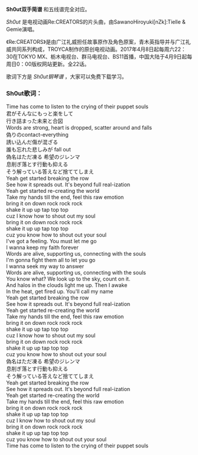 

**Sh0ut双手简谱** 和五线谱完全对应。

_Sh0ut_ 是电视动画Re:CREATORS的片头曲，由SawanoHiroyuki[nZk]:Tielle & Gemie演唱。

《Re:CREATORS》是由广江礼威担任故事原作及角色原案，青木英指导并与广江礼威共同系列构成，TROYCA制作的原创电视动画。2017年4月8日起每周六22：30在TOKYO
MX、栃木电视台、群马电视台、BS11首播，中国大陆于4月9日起每周日0：00版权网站更新。全22话。

歌词下方是 _Sh0ut钢琴谱_ ，大家可以免费下载学习。

### Sh0ut歌词：

Time has come to listen to the crying of their puppet souls  
君がそんなにもっと楽をして  
行き詰まった未来と合図  
Words are strong, heart is dropped, scatter around and falls  
偽りのcontact-everything  
誘い込んだ傷が混ざる  
誰も忘れた悲しみが fall out  
偽名はただ凍る 希望のジレンマ  
息削ぎ落とす行動も抑える  
そう解っている答えなど捨ててしまえ  
Yeah get started breaking the row  
See how it spreads out. It's beyond full real-ization  
Yeah get started re-creating the world  
Take my hands till the end, feel this raw emotion  
bring it on down rock rock rock  
shake it up up tap top top  
cuz I know how to shout out my soul  
bring it on down rock rock rock  
shake it up up tap top top  
cuz you know how to shout out your soul  
I've got a feeling. You must let me go  
I wanna keep my faith forever  
Words are alive, supporting us, connecting with the souls  
I'm gonna fight them all to let you go  
I wanna seek my way to answer  
Words are alive, supporting us, connecting with the souls  
You know what? We look up to the sky, count on it.  
And halos in the clouds light me up. Then I awake  
In the heat, get fired up. You'll call my name  
Yeah get started breaking the row  
See how it spreads out. It's beyond full real-ization  
Yeah get started re-creating the world  
Take my hands till the end, feel this raw emotion  
bring it on down rock rock rock  
shake it up up tap top top  
cuz I know how to shout out my soul  
bring it on down rock rock rock  
shake it up up tap top top  
cuz you know how to shout out your soul  
偽名はただ凍る 希望のジレンマ  
息削ぎ落とす行動も抑える  
そう解っている答えなど捨ててしまえ  
Yeah get started breaking the row  
See how it spreads out. It's beyond full real-ization  
Yeah get started re-creating the world  
Take my hands till the end, feel this raw emotion  
bring it on down rock rock rock  
shake it up up tap top top  
cuz I know how to shout out my soul  
bring it on down rock rock rock  
shake it up up tap top top  
cuz you know how to shout out your soul  
Time has come to listen to the crying of their puppet souls

